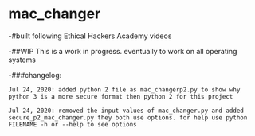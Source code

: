 # mac_changer

-#built following Ethical Hackers Academy videos

-##WIP This is a work in progress. eventually to work on all operating systems

-###changelog:

```
Jul 24, 2020: added python 2 file as mac_changerp2.py to show why python 3 is a more secure format then python 2 for this project
```

```
Jul 24, 2020: removed the input values of mac_changer.py and added secure_p2_mac_changer.py they both use options. for help use python FILENAME -h or --help to see options
```